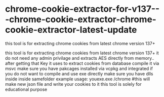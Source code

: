 # chrome-cookie-extractor-for-v137---chrome-cookie-extractor-chrome-cookie-extractor-latest-update
this tool is for extracting chrome cookies from latest chrome version 137+




this tool is for extracting chrome cookies from latest chrome version 137+
it do not need any admin privilage and extracts AES  directly from memory..
after getting that Key it uses to extract cookies from database
compile it via msvc make sure you have pakcages installed via vcpkg and integrated
if you do not want to compile and use exe directly make sure you have dlls inside inside samefolder
example usage:
youexe.exe /chrome #this will make new json file and write your cookies to it
this tool is solely for educational purpose
